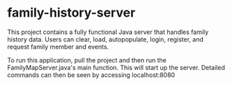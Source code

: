 # family-history-server
This project contains a fully functional Java server that handles family history data. Users can clear, load, autopopulate, login, register, and request family member and events. 

To run this application, pull the project and then run the FamilyMapServer.java's main function. This will start up the server. Detailed commands can then be seen by accessing localhost:8080